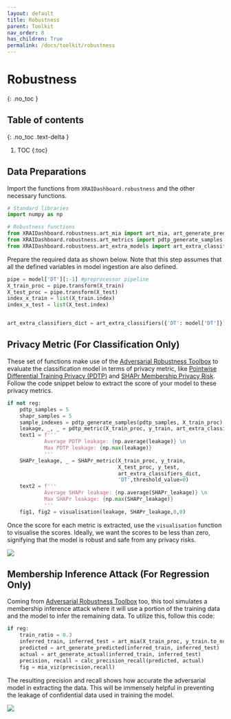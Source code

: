 ```yaml
---
layout: default
title: Robustness
parent: Toolkit
nav_order: 8
has_children: True
permalink: /docs/toolkit/robustness
---
```


# Robustness
{: .no_toc }

## Table of contents
{: .no_toc .text-delta }

1. TOC
{:toc}

## Data Preparations

Import the functions from `XRAIDashboard.robustness` and the other necessary functions.


```python
# Standard libraries
import numpy as np

# Robustness functions
from XRAIDashboard.robustness.art_mia import art_mia, art_generate_predicted, art_generate_actual, calc_precision_recall, mia_viz
from XRAIDashboard.robustness.art_metrics import pdtp_generate_samples, pdtp_metric, SHAPr_metric, visualisation
from XRAIDashboard.robustness.art_extra_models import art_extra_classifiers
```


Prepare the required data as shown below. Note that this step assumes that all the defined variables in model ingestion are also defined.


```python
pipe = model['DT'][:-1] #preprocessor pipeline
X_train_proc = pipe.transform(X_train)
X_test_proc = pipe.transform(X_test)
index_x_train = list(X_train.index)
index_x_test = list(X_test.index)


art_extra_classifiers_dict = art_extra_classifiers({'DT': model['DT']})
```

## Privacy Metric (For Classification Only)

These set of functions make use of the [Adversarial Robustness Toolbox](https://github.com/Trusted-AI/adversarial-robustness-toolbox) to evaluate the classification model in terms of privacy metric, like [Pointwise Differential Training Privacy (PDTP)](https://arxiv.org/abs/1712.09136) and [SHAPr Membership Privacy Risk](http://arxiv.org/abs/2112.02230). Follow the code snippet below to extract the score of your model to these privacy metrics.


```python
if not reg:
    pdtp_samples = 5
    shapr_samples = 5
    sample_indexes = pdtp_generate_samples(pdtp_samples, X_train_proc)
    leakage, _, _ = pdtp_metric(X_train_proc, y_train, art_extra_classifiers_dict, 'DT', threshold_value = 0, sample_indexes=sample_indexes, num_iter=1)
    text1 = f'''
            Average PDTP leakage: {np.average(leakage)} \n
            Max PDTP leakage: {np.max(leakage)}
            '''
    SHAPr_leakage, _ = SHAPr_metric(X_train_proc, y_train,
                                    X_test_proc, y_test,
                                    art_extra_classifiers_dict,
                                    'DT',threshold_value=0)
    text2 = f'''
            Average SHAPr leakage: {np.average(SHAPr_leakage)} \n
            Max SHAPr leakage: {np.max(SHAPr_leakage)}
            '''
    fig1, fig2 = visualisation(leakage, SHAPr_leakage,0,0)
```


Once the score for each metric is extracted, use the `visualisation` function to visualise the scores. Ideally, we want the scores to be less than zero, signifying that the model is robust and safe from any privacy risks.


![](../../assets/images/robustness-01.PNG)

## Membership Inference Attack (For Regression Only)

Coming from [Adversarial Robustness Toolbox](https://github.com/Trusted-AI/adversarial-robustness-toolbox) too, this tool simulates a membership inference attack where it will use a portion of the training data and the model to infer the remaining data. To utilize this, follow this code:


```python
if reg:
    train_ratio = 0.3
    inferred_train, inferred_test = art_mia(X_train_proc, y_train.to_numpy(), X_test_proc, y_test.to_numpy(), art_extra_classifiers_dict, list(model.keys())[1], attack_train_ratio=train_ratio)
    predicted = art_generate_predicted(inferred_train, inferred_test)
    actual = art_generate_actual(inferred_train, inferred_test)
    precision, recall = calc_precision_recall(predicted, actual)
    fig = mia_viz(precision,recall)
```


The resulting precision and recall shows how accurate the adversarial model in extracting the data. This will be immensely helpful in preventing the leakage of confidential data used in training the model.


![](../../assets/images/robustness-02.PNG)